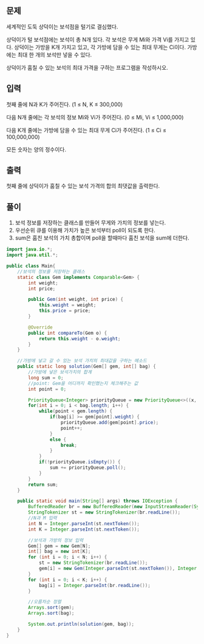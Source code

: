 ## 문제
세계적인 도둑 상덕이는 보석점을 털기로 결심했다.

상덕이가 털 보석점에는 보석이 총 N개 있다. 각 보석은 무게 Mi와 가격 Vi를 가지고 있다. 상덕이는 가방을 K개 가지고 있고, 각 가방에 담을 수 있는 최대 무게는 Ci이다. 가방에는 최대 한 개의 보석만 넣을 수 있다.

상덕이가 훔칠 수 있는 보석의 최대 가격을 구하는 프로그램을 작성하시오.

## 입력
첫째 줄에 N과 K가 주어진다. (1 ≤ N, K ≤ 300,000)

다음 N개 줄에는 각 보석의 정보 Mi와 Vi가 주어진다. (0 ≤ Mi, Vi ≤ 1,000,000)

다음 K개 줄에는 가방에 담을 수 있는 최대 무게 Ci가 주어진다. (1 ≤ Ci ≤ 100,000,000)

모든 숫자는 양의 정수이다.

## 출력
첫째 줄에 상덕이가 훔칠 수 있는 보석 가격의 합의 최댓값을 출력한다.

## 풀이
1. 보석 정보를 저장하는 클래스를 만들어 무게와 가치의 정보를 넣는다.
2. 우선순위 큐를 이용해 가치가 높은 보석부터 poll이 되도록 한다.
3. sum은 훔친 보석의 가치 총합이며 poll을 할때마다 훔친 보석을 sum에 더한다.

```java
import java.io.*;
import java.util.*;

public class Main{
    //보석의 정보를 저장하는 클래스
    static class Gem implements Comparable<Gem> {
        int weight;
        int price;

        public Gem(int weight, int price) {
            this.weight = weight;
            this.price = price;
        }

        @Override
        public int compareTo(Gem o) {
            return this.weight - o.weight;
        }
    }

    //가방에 넣고 갈 수 있는 보석 가치의 최대값을 구하는 메소드
    public static long solution(Gem[] gem, int[] bag) {
        //가방에 넣은 보석가치의 합계
        long sum = 0;
        //point: Gem을 어디까지 확인했는지 체크해주는 값
        int point = 0;

        PriorityQueue<Integer> priorityQueue = new PriorityQueue<>((x, y) -> Integer.compare(y, x));
        for(int i = 0; i < bag.length; i++) {
            while(point < gem.length) {
                if(bag[i] >= gem[point].weight) {
                    priorityQueue.add(gem[point].price);
                    point++;
                }
                else {
                    break;
                }
            }
            if(!priorityQueue.isEmpty()) {
                sum += priorityQueue.poll();
            }
        }
        return sum;
    }

    public static void main(String[] args) throws IOException {
        BufferedReader br = new BufferedReader(new InputStreamReader(System.in));
        StringTokenizer st = new StringTokenizer(br.readLine());
        //N과 M 입력
        int N = Integer.parseInt(st.nextToken());
        int K = Integer.parseInt(st.nextToken());

        //보석과 가방의 정보 입력
        Gem[] gem = new Gem[N];
        int[] bag = new int[K];
        for (int i = 0; i < N; i++) {
            st = new StringTokenizer(br.readLine());
            gem[i] = new Gem(Integer.parseInt(st.nextToken()), Integer.parseInt(st.nextToken()));
        }
        for (int i = 0; i < K; i++) {
            bag[i] = Integer.parseInt(br.readLine());
        }

        //오름차순 정렬
        Arrays.sort(gem);
        Arrays.sort(bag);

        System.out.println(solution(gem, bag));
    }
}
